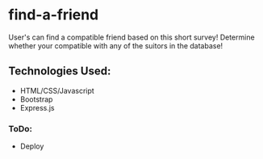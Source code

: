 # find-a-friend
User's can find a compatible friend based on this short survey! 
Determine whether your compatible with any of the suitors in the database!

## Technologies Used: 
* HTML/CSS/Javascript
* Bootstrap
* Express.js

### ToDo: 
* Deploy
